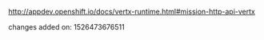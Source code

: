 http://appdev.openshift.io/docs/vertx-runtime.html#mission-http-api-vertx

 
 changes added on: 1526473676511